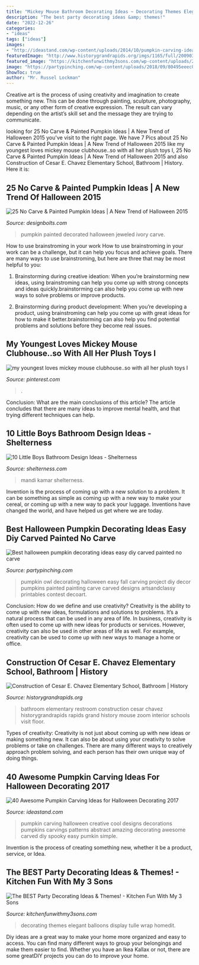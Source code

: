 ```yaml
---
title: "Mickey Mouse Bathroom Decorating Ideas ~ Decorating Themes Elegant Balloons Display Tulle Wrap Homedit"
description: "The best party decorating ideas &amp; themes!"
date: "2022-12-26"
categories:
- "ideas"
tags: ["ideas"]
images:
- "http://ideastand.com/wp-content/uploads/2014/10/pumpkin-carving-ideas/19-abstract-pumpkin.jpg"
featuredImage: "http://www.historygrandrapids.org/imgs/1165/full/20090317_Chavez015_cpy01.jpg"
featured_image: "https://kitchenfunwithmy3sons.com/wp-content/uploads/2016/03/the-best-party-decorating-ideas-and-themes-17.jpg"
image: "https://partypinching.com/wp-content/uploads/2018/09/80495eeec01b19a47b9ffe60f4dbdb0a.jpg"
ShowToc: true
author: "Mr. Russel Lockman"
---
```



Creative art is the process of using creativity and imagination to create something new. This can be done through painting, sculpture, photography, music, or any other form of creative expression. The result can vary depending on the artist’s skill set and the message they are trying to communicate.

	

		
looking for 25 No Carve &amp; Painted Pumpkin Ideas | A New Trend of Halloween 2015 you've visit to the right page. We have 7 Pics about 25 No Carve &amp; Painted Pumpkin Ideas | A New Trend of Halloween 2015 like my youngest loves mickey mouse clubhouse..so with all her plush toys I, 25 No Carve &amp; Painted Pumpkin Ideas | A New Trend of Halloween 2015 and also Construction of Cesar E. Chavez Elementary School, Bathroom | History. Here it is:
		
    
## 25 No Carve &amp; Painted Pumpkin Ideas | A New Trend Of Halloween 2015

<img loading=lazy src="https://www.designbolts.com/wp-content/uploads/2015/10/Jeweled-Ivory-Decorated-Pumpkin-ideas-2015.jpg" onerror="this.onerror=null;this.src='https://tse3.mm.bing.net/th?id=OIP.pZORb5s9WJuRBUNNXv-cjAHaHc&amp;pid=15.1';" alt="25 No Carve &amp; Painted Pumpkin Ideas | A New Trend of Halloween 2015">

_Source: designbolts.com_

>pumpkin painted decorated halloween jeweled ivory carve. 

	

How to use brainstroming in your work
How to use brainstroming in your work can be a challenge, but it can help you focus and achieve goals. There are many ways to use brainstroming, but here are three that may be most helpful to you:
1. Brainstorming during creative ideation: When you’re brainstorming new ideas, using brainstroming can help you come up with strong concepts and ideas quickly.brainstorming can also help you come up with new ways to solve problems or improve products.

2. Brainstorming during product development: When you’re developing a product, using brainstroming can help you come up with great ideas for how to make it better.brainstorming can also help you find potential problems and solutions before they become real issues.


    
## My Youngest Loves Mickey Mouse Clubhouse..so With All Her Plush Toys I

<img loading=lazy src="https://i.pinimg.com/736x/6b/52/db/6b52db84ea246f3ee296119d425faac7--mickey-mouse-toys-minnie-mouse.jpg" onerror="this.onerror=null;this.src='https://tse3.mm.bing.net/th?id=OIP.pYa4TIQu_mTD1Y8bI6lMJQHaPG&amp;pid=15.1';" alt="my youngest loves mickey mouse clubhouse..so with all her plush toys I">

_Source: pinterest.com_

>. 

	

Conclusion: What are the main conclusions of this article?
The article concludes that there are many ideas to improve mental health, and that trying different techniques can help.

    
## 10 Little Boys Bathroom Design Ideas - Shelterness

<img loading=lazy src="https://i.shelterness.com/boys-bathroom-6.jpg" onerror="this.onerror=null;this.src='https://tse1.mm.bing.net/th?id=OIP.SMoaj0m8t7cYvw3Ut_6nTAHaFV&amp;pid=15.1';" alt="10 Little Boys Bathroom Design Ideas - Shelterness">

_Source: shelterness.com_

>mandi kamar shelterness. 

	

Invention is the process of coming up with a new solution to a problem. It can be something as simple as coming up with a new way to make your cereal, or coming up with a new way to pack your luggage. Inventions have changed the world, and have helped us get where we are today.

    
## Best Halloween Pumpkin Decorating Ideas Easy Diy Carved Painted No Carve

<img loading=lazy src="https://partypinching.com/wp-content/uploads/2018/09/80495eeec01b19a47b9ffe60f4dbdb0a.jpg" onerror="this.onerror=null;this.src='https://tse3.mm.bing.net/th?id=OIP.BgLSw8itkq6lzjOxuWuW2QHaLH&amp;pid=15.1';" alt="Best halloween pumpkin decorating ideas easy diy carved painted no carve">

_Source: partypinching.com_

>pumpkin owl decorating halloween easy fall carving project diy decor pumpkins painted painting carve carved designs artsandclassy printables contest decoart. 

	

Conclusion: How do we define and use creativity?
Creativity is the ability to come up with new ideas, formulations and solutions to problems. It’s a natural process that can be used in any area of life. In business, creativity is often used to come up with new ideas for products or services. However, creativity can also be used in other areas of life as well. For example, creativity can be used to come up with new ways to manage a home or office.

    
## Construction Of Cesar E. Chavez Elementary School, Bathroom | History

<img loading=lazy src="http://www.historygrandrapids.org/imgs/1165/full/20090317_Chavez015_cpy01.jpg" onerror="this.onerror=null;this.src='https://tse1.mm.bing.net/th?id=OIP.3JD-VpbmWucSVfkypxsYVgHaE6&amp;pid=15.1';" alt="Construction of Cesar E. Chavez Elementary School, Bathroom | History">

_Source: historygrandrapids.org_

>bathroom elementary restroom construction cesar chavez historygrandrapids rapids grand history mouse zoom interior schools visit floor. 

	

Types of creativity:
Creativity is not just about coming up with new ideas or making something new. It can also be about using your creativity to solve problems or take on challenges. There are many different ways to creatively approach problem solving, and each person has their own unique way of doing things.

    
## 40 Awesome Pumpkin Carving Ideas For Halloween Decorating 2017

<img loading=lazy src="http://ideastand.com/wp-content/uploads/2014/10/pumpkin-carving-ideas/19-abstract-pumpkin.jpg" onerror="this.onerror=null;this.src='https://tse1.mm.bing.net/th?id=OIP.4Qt5VOSelIm1VvZmVvHcnQHaKX&amp;pid=15.1';" alt="40 Awesome Pumpkin Carving Ideas for Halloween Decorating 2017">

_Source: ideastand.com_

>pumpkin carving halloween creative cool designs decorations pumpkins carvings patterns abstract amazing decorating awesome carved diy spooky easy pumkin simple. 

	

Invention is the process of creating something new, whether it be a product, service, or Idea.

    
## The BEST Party Decorating Ideas &amp; Themes! - Kitchen Fun With My 3 Sons

<img loading=lazy src="https://kitchenfunwithmy3sons.com/wp-content/uploads/2016/03/the-best-party-decorating-ideas-and-themes-17.jpg" onerror="this.onerror=null;this.src='https://tse2.mm.bing.net/th?id=OIP.akZrfX1EMY93ZECdfGuinwHaLI&amp;pid=15.1';" alt="The BEST Party Decorating Ideas &amp; Themes! - Kitchen Fun With My 3 Sons">

_Source: kitchenfunwithmy3sons.com_

>decorating themes elegant balloons display tulle wrap homedit. 

	

Diy ideas are a great way to make your home more organized and easy to access. You can find many different ways to group your belongings and make them easier to find. Whether you have an Ikea Kallax or not, there are some greatDIY projects you can do to improve your home.

